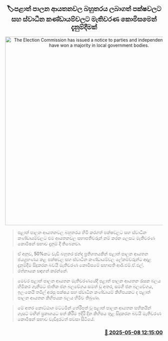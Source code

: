 <p align='center'><b><h2 align='center' title='The Election Commission has issued a notice to parties and independent groups that have won a majority in local government bodies.'>🏷පළාත් පාලන ආයතනවල බහුතරය ලබාගත් පක්ෂවලට සහ ස්වාධීන කණ්ඩායම්වලට මැතිවරණ කොමිසමෙන් දැනුම්දීමක්</h2></b></p>
<p align='center'><img src='https://helakuru.sgp1.cdn.digitaloceanspaces.com/esana/images/lib/election-archived.jpg' width='600' alt='The Election Commission has issued a notice to parties and independent groups that have won a majority in local government bodies.'></p>

> පළාත් පාලන ආයතනවල බහුතරය හිමි කරගත් පක්ෂවලට සහ ස්වාධීන කණ්ඩායම්වලට එම ආයතනවල සභාපතිවරුන් නම් කරන ලෙසට මැතිවරණ කොමිෂන් සභාව දැනුම් දී තිබෙනවා.

> ඒ අනුව, 50%කට වැඩි බහුතර ඡන්ද ප්‍රතිශතයකින් පළාත් පාලන ආයතන ජයග්‍රහණය කළ පක්ෂවල සහ ස්වාධීන කණ්ඩායම්වල ලේකම්වරුන්ට අදාළ දැනුම්දීම සිදුකරන බවයි මැතිවරණ කොමිසමේ සභාපති ආර්.එම්.ඒ.එල්. රත්නායක සඳහන් කරන්නේ.

> මෙවර පළාත් පාලන ආයතන මැතිවරණයේදී පළාත් පාලන ආයතන රැසක බලය හිමිකර ගැනීමට ජාතික ජන බලවේගය සමත් වූ අතර, සමගි ජන බලවේගය, ඉලංකෙයි තමිල් අරසු පක්ෂය සහ ස්වාධීන කණ්ඩායම් කිහිපයකට ද පළාත් පාලන ආයතන කිහිපයක බලය හිමිව තිබුණා.

> මේ අතර කොට්ඨාශ මට්ටමින් තේරීපත් වූ පළාත් පාලන ආයතන සභිකයින් ගැසට් මඟින් ප්‍රකාශයට පත් කිරීම ඉදිරි දින කිහිපය තුළ සිදුකරන බවයි මැතිවරණ කොමිෂන් සභාව වැඩිදුරටත් පවසා සිටියේ.



<h3 align='right'><a href='https://www.helakuru.lk/esana/p/109925/'>📅 2025-05-08 12:15:00</a></h3>
